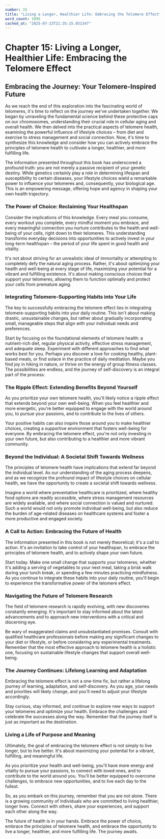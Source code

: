 ```yaml
---
number: 15
title: "Living a Longer, Healthier Life: Embracing the Telomere Effect"
word_count: 1095
cached_at: "2025-07-23T21:35:15.051347"
---
```


# Chapter 15: Living a Longer, Healthier Life: Embracing the Telomere Effect

## Embracing the Journey: Your Telomere-Inspired Future

As we reach the end of this exploration into the fascinating world of telomeres, it's time to reflect on the journey we've undertaken together. We began by unraveling the fundamental science behind these protective caps on our chromosomes, understanding their crucial role in cellular aging and overall health. We then delved into the practical aspects of telomere health, examining the powerful influence of lifestyle choices – from diet and exercise to stress management and social connection. Now, it's time to synthesize this knowledge and consider how you can actively embrace the principles of telomere health to cultivate a longer, healthier, and more fulfilling life.

The information presented throughout this book has underscored a profound truth: you are not merely a passive recipient of your genetic destiny. While genetics certainly play a role in determining lifespan and susceptibility to certain diseases, your lifestyle choices wield a remarkable power to influence your telomeres and, consequently, your biological age. This is an empowering message, offering hope and agency in shaping your own health trajectory.


### The Power of Choice: Reclaiming Your Healthspan

Consider the implications of this knowledge. Every meal you consume, every workout you complete, every mindful moment you embrace, and every meaningful connection you nurture contributes to the health and well-being of your cells, right down to their telomeres. This understanding transforms everyday decisions into opportunities to actively invest in your long-term healthspan – the period of your life spent in good health and vitality.

It's not about striving for an unrealistic ideal of immortality or attempting to completely defy the natural aging process. Rather, it's about optimizing your health and well-being at every stage of life, maximizing your potential for a vibrant and fulfilling existence. It's about making conscious choices that support your telomeres, allowing them to function optimally and protect your cells from premature aging.


### Integrating Telomere-Supporting Habits into Your Life

The key to successfully embracing the telomere effect lies in integrating telomere-supporting habits into your daily routine. This isn't about making drastic, unsustainable changes, but rather about gradually incorporating small, manageable steps that align with your individual needs and preferences.

Start by focusing on the foundational elements of telomere health: a nutrient-rich diet, regular physical activity, effective stress management, and adequate sleep. Experiment with different approaches to find what works best for you. Perhaps you discover a love for cooking healthy, plant-based meals, or find solace in the practice of daily meditation. Maybe you find joy in hiking in nature, or thrive on the energy of group fitness classes. The possibilities are endless, and the journey of self-discovery is an integral part of the process.


### The Ripple Effect: Extending Benefits Beyond Yourself

As you prioritize your own telomere health, you'll likely notice a ripple effect that extends beyond your own well-being. When you feel healthier and more energetic, you're better equipped to engage with the world around you, to pursue your passions, and to contribute to the lives of others.

Your positive habits can also inspire those around you to make healthier choices, creating a supportive environment that fosters well-being for everyone. By embracing the telomere effect, you're not only investing in your own future, but also contributing to a healthier and more vibrant community.


### Beyond the Individual: A Societal Shift Towards Wellness

The principles of telomere health have implications that extend far beyond the individual level. As our understanding of the aging process deepens, and as we recognize the profound impact of lifestyle choices on cellular health, we have the opportunity to create a societal shift towards wellness.

Imagine a world where preventative healthcare is prioritized, where healthy food options are readily accessible, where stress management resources are widely available, and where social connection is valued and nurtured. Such a world would not only promote individual well-being, but also reduce the burden of age-related diseases on healthcare systems and foster a more productive and engaged society.


### A Call to Action: Embracing the Future of Health

The information presented in this book is not merely theoretical; it's a call to action. It's an invitation to take control of your healthspan, to embrace the principles of telomere health, and to actively shape your own future.

Start today. Make one small change that supports your telomeres, whether it's adding a serving of vegetables to your next meal, taking a brisk walk during your lunch break, or spending a few minutes practicing mindfulness. As you continue to integrate these habits into your daily routine, you'll begin to experience the transformative power of the telomere effect.


### Navigating the Future of Telomere Research

The field of telomere research is rapidly evolving, with new discoveries constantly emerging. It's important to stay informed about the latest advancements and to approach new interventions with a critical and discerning eye.

Be wary of exaggerated claims and unsubstantiated promises. Consult with qualified healthcare professionals before making any significant changes to your diet or lifestyle, or before considering any experimental treatments. Remember that the most effective approach to telomere health is a holistic one, focusing on sustainable lifestyle changes that support overall well-being.


### The Journey Continues: Lifelong Learning and Adaptation

Embracing the telomere effect is not a one-time fix, but rather a lifelong journey of learning, adaptation, and self-discovery. As you age, your needs and priorities will likely change, and you'll need to adjust your lifestyle accordingly.

Stay curious, stay informed, and continue to explore new ways to support your telomeres and optimize your health. Embrace the challenges and celebrate the successes along the way. Remember that the journey itself is just as important as the destination.


### Living a Life of Purpose and Meaning

Ultimately, the goal of embracing the telomere effect is not simply to live longer, but to live better. It's about maximizing your potential for a vibrant, fulfilling, and meaningful life.

As you prioritize your health and well-being, you'll have more energy and vitality to pursue your passions, to connect with loved ones, and to contribute to the world around you. You'll be better equipped to overcome challenges, to embrace new opportunities, and to live each day to the fullest.

So, as you embark on this journey, remember that you are not alone. There is a growing community of individuals who are committed to living healthier, longer lives. Connect with others, share your experiences, and support each other along the way.

The future of health is in your hands. Embrace the power of choice, embrace the principles of telomere health, and embrace the opportunity to live a longer, healthier, and more fulfilling life. The journey awaits.
